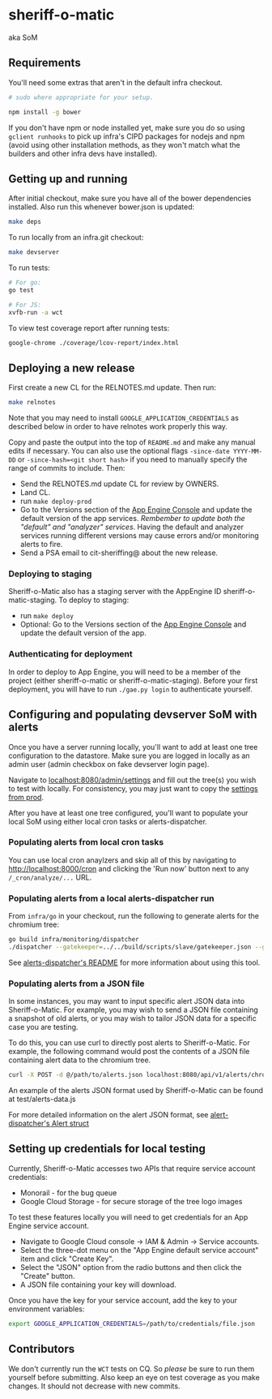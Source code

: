 # sheriff-o-matic

aka SoM

## Requirements

You'll need some extras that aren't in the default infra checkout.

```sh
# sudo where appropriate for your setup.

npm install -g bower
```

If you don't have npm or node installed yet, make sure you do so using
`gclient runhooks` to pick up infra's CIPD packages for nodejs and
npm (avoid using other installation methods, as they won't match what
the builders and other infra devs have installed).

## Getting up and running

After initial checkout, make sure you have all of the bower dependencies
installed. Also run this whenever bower.json is updated:

```sh
make deps
```

To run locally from an infra.git checkout:
```sh
make devserver
```

To run tests:
```sh
# For go:
go test

# For JS:
xvfb-run -a wct
```

To view test coverage report after running tests:
```sh
google-chrome ./coverage/lcov-report/index.html
```

## Deploying a new release

First create a new CL for the RELNOTES.md update. Then run:
```sh
make relnotes
```

Note that you may need to install `GOOGLE_APPLICATION_CREDENTIALS` as
described below in order to have relnotes work properly this way.

Copy and paste the output into the top of `README.md` and make any manual edits
if necessary. You can also use the optional flags `-since-date YYYY-MM-DD` or
`-since-hash=<git short hash>` if you need to manually specify the range
of commits to include. Then:

- Send the RELNOTES.md update CL for review by OWNERS.
- Land CL.
- run `make deploy-prod`
- Go to the Versions section of the
[App Engine Console](https://appengine.google.com/) and update the default
version of the app services. *Rembember to update both the "default" and "analyzer"
services*. Having the default and analyzer services running different versions
may cause errors and/or monitoring alerts to fire.
- Send a PSA email to cit-sheriffing@ about the new release.

### Deploying to staging

Sheriff-o-Matic also has a staging server with the AppEngine ID
sheriff-o-matic-staging. To deploy to staging:

- run `make deploy`
- Optional: Go to the Versions section of the
[App Engine Console](https://appengine.google.com/) and update the default
version of the app.

### Authenticating for deployment

In order to deploy to App Engine, you will need to be a member of the
project (either sheriff-o-matic or sheriff-o-matic-staging). Before your first
deployment, you will have to run `./gae.py login` to authenticate yourself.

## Configuring and populating devserver SoM with alerts

Once you have a server running locally, you'll want to add at least one
tree configuration to the datastore. Make sure you are logged in locally
as an admin user (admin checkbox on fake devserver login page).

Navigate to [localhost:8080/admin/settings](http://localhost:8080/admin/settings)
and fill out the tree(s) you wish to test with locally. For consistency, you
may just want to copy the [settings from prod](http://sheriff-o-matic.appspot.com/admin/settings).

After you have at least one tree configured, you'll want to populate your
local SoM using either local cron tasks or alerts-dispatcher.

### Populating alerts from local cron tasks
You can use local cron anaylzers and skip all of this by navigating to
[http://localhost:8000/cron](http://localhost:8000/cron) and clicking the 'Run now'
button next to any `/_cron/analyze/...` URL.


### Populating alerts from a local alerts-dispatcher run

From `infra/go` in your checkout, run the following to generate alerts for the chromium tree:

```sh
go build infra/monitoring/dispatcher
./dispatcher --gatekeeper=../../build/scripts/slave/gatekeeper.json --gatekeeper-trees=../../build/scripts/slave/gatekeeper_trees.json --trees=chromium --base-url http://localhost:8080/api/v1/alerts
```

See [alerts-dispatcher's README](https://chromium.googlesource.com/infra/infra/+/master/go/src/infra/monitoring/dispatcher/) for more information about using this tool.

### Populating alerts from a JSON file

In some instances, you may want to input specific alert JSON data into
Sheriff-o-Matic. For example, you may wish to send a JSON file containing a
snapshot of old alerts, or you may wish to tailor JSON data for a specific case
you are testing.

To do this, you can use curl to directly post alerts to Sheriff-o-Matic. For
example, the following command would post the contents of a JSON file
containing alert data to the chromium tree.

```sh
curl -X POST -d @/path/to/alerts.json localhost:8080/api/v1/alerts/chromium
```

An example of the alerts JSON format used by Sheriff-o-Matic can be found at
test/alerts-data.js

For more detailed information on the alert JSON format, see
[alert-dispatcher's Alert struct](https://cs.chromium.org/chromium/infra/go/src/infra/monitoring/messages/alerts.go)

## Setting up credentials for local testing

Currently, Sheriff-o-Matic accesses two APIs that require service account credentials:

* Monorail - for the bug queue
* Google Cloud Storage - for secure storage of the tree logo images

To test these features locally you will need to get credentials for an App
Engine service account.

* Navigate to Google Cloud console -> IAM & Admin -> Service accounts.
* Select the three-dot menu on the "App Engine default service account" item and
click "Create Key".
* Select the "JSON" option from the radio buttons and then click the "Create"
button.
* A JSON file containing your key will download.

Once you have the key for your service account, add the key to your environment
variables:

```sh
export GOOGLE_APPLICATION_CREDENTIALS=/path/to/credentials/file.json
```

## Contributors

We don't currently run the `WCT` tests on CQ. So *please* be sure to run them
yourself before submitting. Also keep an eye on test coverage as you make
changes. It should not decrease with new commits.

